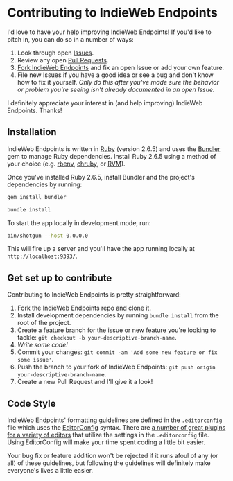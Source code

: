 # Contributing to IndieWeb Endpoints

I'd love to have your help improving IndieWeb Endpoints! If you'd like to pitch in, you can do so in a number of ways:

1. Look through open [Issues](https://github.com/jgarber623/indieweb-endpoints.cc/issues).
1. Review any open [Pull Requests](https://github.com/jgarber623/indieweb-endpoints.cc/pulls).
1. [Fork IndieWeb Endpoints](#get-set-up-to-contribute) and fix an open Issue or add your own feature.
1. File new Issues if you have a good idea or see a bug and don't know how to fix it yourself. _Only do this after you've made sure the behavior or problem you're seeing isn't already documented in an open Issue._

I definitely appreciate your interest in (and help improving) IndieWeb Endpoints. Thanks!

## Installation

IndieWeb Endpoints is written in [Ruby](https://www.ruby-lang.org) (version 2.6.5) and uses the [Bundler](https://bundler.io) gem to manage Ruby dependencies. Install Ruby 2.6.5 using a method of your choice (e.g. [rbenv](https://github.com/rbenv/rbenv), [chruby](https://github.com/postmodern/chruby), or [RVM](https://rvm.io)).

Once you've installed Ruby 2.6.5, install Bundler and the project's dependencies by running:

```sh
gem install bundler

bundle install
```

To start the app locally in development mode, run:

```sh
bin/shotgun --host 0.0.0.0
```

This will fire up a server and you'll have the app running locally at `http://localhost:9393/`.

## Get set up to contribute

Contributing to IndieWeb Endpoints is pretty straightforward:

1. Fork the IndieWeb Endpoints repo and clone it.
1. Install development dependencies by running `bundle install` from the root of the project.
1. Create a feature branch for the issue or new feature you're looking to tackle: `git checkout -b your-descriptive-branch-name`.
1. _Write some code!_
1. Commit your changes: `git commit -am 'Add some new feature or fix some issue'`.
1. Push the branch to your fork of IndieWeb Endpoints: `git push origin your-descriptive-branch-name`.
1. Create a new Pull Request and I'll give it a look!

## Code Style

IndieWeb Endpoints' formatting guidelines are defined in the `.editorconfig` file which uses the [EditorConfig](https://editorconfig.org) syntax. There are [a number of great plugins for a variety of editors](https://editorconfig.org/#download) that utilize the settings in the `.editorconfig` file. Using EditorConfig will make your time spent coding a little bit easier.

Your bug fix or feature addition won't be rejected if it runs afoul of any (or all) of these guidelines, but following the guidelines will definitely make everyone's lives a little easier.
